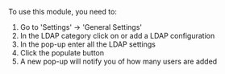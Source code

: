 To use this module, you need to:

1.  Go to 'Settings' -\> 'General Settings'
2.  In the LDAP category click on or add a LDAP configuration
3.  In the pop-up enter all the LDAP settings
4.  Click the populate button
5.  A new pop-up will notify you of how many users are added
